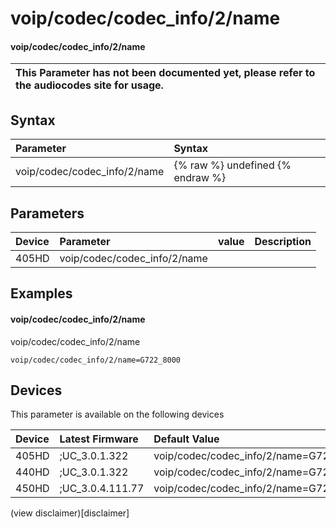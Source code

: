 ﻿---
description: voip/codec/codec_info/2/name
search:
    keywords: ['voip','codec','codec_info','2','name']
---

# voip/codec/codec_info/2/name

#### voip/codec/codec_info/2/name


| This Parameter has not been documented yet, please refer to the audiocodes site for usage.  |
| :--- |

## Syntax
| Parameter | Syntax |
| :--- | :--- |
|voip/codec/codec_info/2/name | {% raw %} undefined {% endraw %} |

## Parameters
|Device|Parameter|value|Description|
|:---|:---|:---|:---|
| 405HD | voip/codec/codec_info/2/name |  |  |

## Examples
#### voip/codec/codec_info/2/name

voip/codec/codec_info/2/name

```
voip/codec/codec_info/2/name=G722_8000
```

## Devices
This parameter is available on the following devices

| Device | Latest Firmware | Default Value |
|:---|:---|:---|
| 405HD | ;UC_3.0.1.322 | voip/codec/codec_info/2/name=G722_8000 
| 440HD | ;UC_3.0.1.322 | voip/codec/codec_info/2/name=G722_8000 
| 450HD | ;UC_3.0.4.111.77 | voip/codec/codec_info/2/name=G722_8000 

(view disclaimer)[disclaimer]
